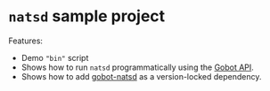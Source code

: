 # `natsd` sample project

Features:

- Demo `"bin"` script
- Shows how to run `natsd` programmatically using the [Gobot API](https://github.com/benallfree/gobot/tree/v1.0.0-alpha.36/docs/readme.md).
- Shows how to add [gobot-natsd](https://www.npmjs.com/package/gobot-natsd) as a version-locked dependency.
